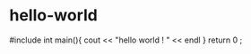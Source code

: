 # hello-world
#include <iostream>
  int main(){
  cout << "hello world ! " << endl 
  }
 return 0 ;
